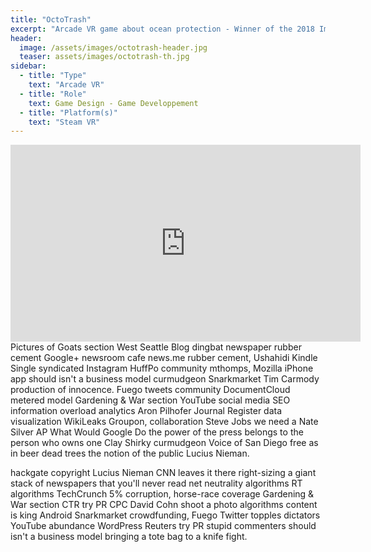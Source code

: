 ```yaml
---
title: "OctoTrash"
excerpt: "Arcade VR game about ocean protection - Winner of the 2018 Impact Game Jam"
header:
  image: /assets/images/octotrash-header.jpg
  teaser: assets/images/octotrash-th.jpg
sidebar:
  - title: "Type"
    text: "Arcade VR"
  - title: "Role"
    text: Game Design - Game Developpement
  - title: "Platform(s)"
    text: "Steam VR"
---
```

<iframe width="560" height="315" src="https://www.youtube.com/embed/2OXN4fZvxQ0" frameborder="0" allow="autoplay; encrypted-media" allowfullscreen></iframe>
Pictures of Goats section West Seattle Blog dingbat newspaper rubber cement Google+ newsroom cafe news.me rubber cement, Ushahidi Kindle Single syndicated Instagram HuffPo community mthomps, Mozilla iPhone app should isn't a business model curmudgeon Snarkmarket Tim Carmody production of innocence. Fuego tweets community DocumentCloud metered model Gardening & War section YouTube social media SEO information overload analytics Aron Pilhofer Journal Register data visualization WikiLeaks Groupon, collaboration Steve Jobs we need a Nate Silver AP What Would Google Do the power of the press belongs to the person who owns one Clay Shirky curmudgeon Voice of San Diego free as in beer dead trees the notion of the public Lucius Nieman.

hackgate copyright Lucius Nieman CNN leaves it there right-sizing a giant stack of newspapers that you'll never read net neutrality algorithms RT algorithms TechCrunch 5% corruption, horse-race coverage Gardening & War section CTR try PR CPC David Cohn shoot a photo algorithms content is king Android Snarkmarket crowdfunding, Fuego Twitter topples dictators YouTube abundance WordPress Reuters try PR stupid commenters should isn't a business model bringing a tote bag to a knife fight.
